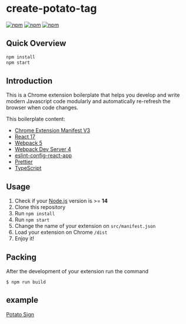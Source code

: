 # create-potato-tag

[![npm](https://img.shields.io/npm/v/potato-sign-cli)](https://www.npmjs.com/package/potato-sign-cli)
[![npm](https://img.shields.io/npm/l/potato-sign-cli.svg)](https://github.com/cleves0315/chrome-extension-cli/blob/main/LICENSE)
[![npm](https://img.shields.io/npm/dt/potato-sign-cli.svg)](https://www.npmjs.com/package/potato-sign-cli)

## Quick Overview

```javascript
npm install
npm start
```

## Introduction

This is a Chrome extension boilerplate that helps you develop and write modern Javascript code modularly and automatically re-refresh the browser when code changes.

This boilerplate content:

- [Chrome Extension Manifest V3](https://developer.chrome.com/docs/extensions/mv3/intro/mv3-overview/)
- [React 17](https://reactjs.org)
- [Webpack 5](https://webpack.js.org/)
- [Webpack Dev Server 4](https://webpack.js.org/configuration/dev-server/)
- [eslint-config-react-app](https://www.npmjs.com/package/eslint-config-react-app)
- [Prettier](https://prettier.io/)
- [TypeScript](https://www.typescriptlang.org/)

## Usage

1. Check if your [Node.js](https://nodejs.org/) version is >= **14**
2. Clone this repository
3. Run `npm install`
4. Run `npm start`
5. Change the name of your extension on `src/manifest.json`
6. Load your extension on Chrome `/dist`
7. Enjoy it!

## Packing

After the development of your extension run the command

```
$ npm run build
```

## example

[Potato Sign](https://github.com/cleves0315/PotatoSign)
